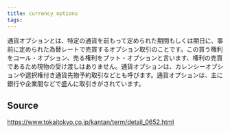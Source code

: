 ```yaml
---
title: currency options
tags: 
---
```


通貨オプションとは、特定の通貨を前もって定められた期間もしくは期日に、事前に定められた為替レートで売買するオプション取引のことです。この買う権利をコール・オプション、売る権利をプット・オプションと言います、権利の売買であるため現物の受け渡しはありません。通貨オプションは、カレンシーオプションや選択権付き通貨先物予約取引などとも呼びます。通貨オプションは、主に銀行や企業間などで盛んに取引きがされています。

## Source
https://www.tokaitokyo.co.jp/kantan/term/detail_0652.html